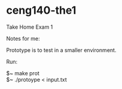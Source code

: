 # ceng140-the1
Take Home Exam 1


Notes for me:  

Prototype is to test in a smaller environment.  

Run:  

$~ make prot  
$~ ./protoype < input.txt  
